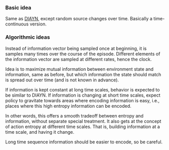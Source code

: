 ### Basic idea

Same as [DIAYN](/#DIAYN), except random source changes over time. Basically a time-continuous version.

### Algorithmic ideas

Instead of information vector being sampled once at beginning, it is samples many times over the course of the episode. Different elements of the information vector are sampled at different rates, hence the clock.

Idea is to maximize mutual information between environment state and information, same as before, but which information the state should match is spread out over time (and is not known in advance).

If information is kept constant at long time scales, behavior is expected to be similar to DIAYN. If information is changing at short time scales, expect policy to gravitate towards areas where encoding information is easy, i.e., places where this high entropy information can be encoded.

In other words, this offers a smooth tradeoff between entropy and information, without separate special treatment. It also gets at the concept of action entropy at different time scales. That is, building information at a time scale, and having it change.

Long time sequence information should be easier to encode, so be careful.
